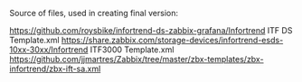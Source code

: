 Source of files, used in creating final version:

https://github.com/roysbike/infortrend-ds-zabbix-grafana/Infortrend ITF DS Template.xml
https://share.zabbix.com/storage-devices/infortrend-esds-10xx-30xx/Infortrend ITF3000 Template.xml
https://github.com/jjmartres/Zabbix/tree/master/zbx-templates/zbx-infortrend/zbx-ift-sa.xml
